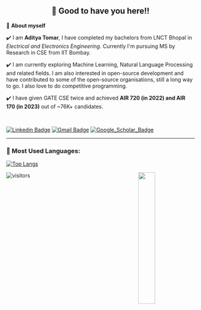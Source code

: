 <h2 align=center>👋 Good to have you here!!</h2>

🌱 **About myself**<br>

✔️ I am **Aditya Tomar**, I have completed my bachelors from LNCT Bhopal in *Electrical and Electronics Engineering*. Currently I'm pursuing MS by Research in CSE from IIT Bombay.

✔️ I am currently exploring Machine Learning, Natural Language Processing and related fields. I am also interested in open-source development and have contributed to some of the open-source organisations, still a long way to go. I also love to do competitive programming.

✔️ I have given GATE CSE twice and achieved **AIR 720 (in 2022) and AIR 170 (in 2023)** out of ~76K+ candidates.

<br>

[![Linkedin Badge](https://img.shields.io/badge/-AdityaTomar-blue?style=flat-square&logo=Linkedin&logoColor=white&link=https://www.linkedin.com/in/aditya20t/)](https://www.linkedin.com/in/aditya20t/) 
[![Gmail Badge](https://img.shields.io/badge/-aditya001tomar@gmail.com-c14438?style=flat-square&logo=Gmail&logoColor=white&link=mailto:aditya001tomar@gmail.com)](mailto:aditya001tomar@gmail.com)
[![Google_Scholar_Badge](https://img.shields.io/badge/Google%20Scholar-%2320beff?color=1f1f18&logo=google-scholar&style=flat-square)](https://scholar.google.com/citations?user=83aelMAAAAAJ&hl=en)

<hr>

### 📶 Most Used Languages:
[![Top Langs](https://github-readme-stats.vercel.app/api/top-langs/?username=aditya20t&theme=dark&layout=compact&align=right&width=40%)](https://github.com/anuraghazra/github-readme-stats)

<img src="https://surat.ertir.com/NtIV1wRg9zbjKJTZwJ.gif" align="right" width="30%">



![visitors](https://profile-counter.glitch.me/adad20/count.svg?align=center)
